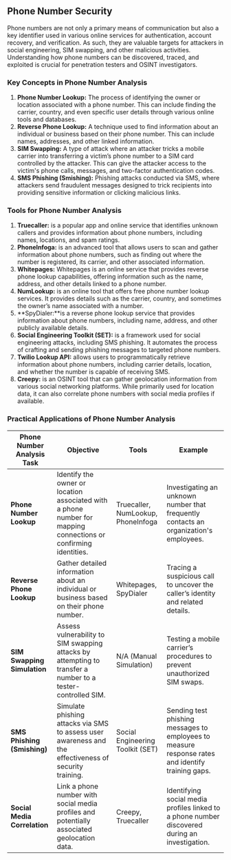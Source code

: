 ## Phone Number Security

Phone numbers are not only a primary means of communication but also a key identifier used in various online services for authentication, account recovery, and verification. As such, they are valuable targets for attackers in social engineering, SIM swapping, and other malicious activities. Understanding how phone numbers can be discovered, traced, and exploited is crucial for penetration testers and OSINT investigators.

### Key Concepts in Phone Number Analysis

1. **Phone Number Lookup:** The process of identifying the owner or location associated with a phone number. This can include finding the carrier, country, and even specific user details through various online tools and databases.
2. **Reverse Phone Lookup:** A technique used to find information about an individual or business based on their phone number. This can include names, addresses, and other linked information.
3. **SIM Swapping:** A type of attack where an attacker tricks a mobile carrier into transferring a victim’s phone number to a SIM card controlled by the attacker. This can give the attacker access to the victim's phone calls, messages, and two-factor authentication codes.
4. **SMS Phishing (Smishing):** Phishing attacks conducted via SMS, where attackers send fraudulent messages designed to trick recipients into providing sensitive information or clicking malicious links.

### Tools for Phone Number Analysis

1. **Truecaller:** is a popular app and online service that identifies unknown callers and provides information about phone numbers, including names, locations, and spam ratings.
2. **PhoneInfoga:** is an advanced tool that allows users to scan and gather information about phone numbers, such as finding out where the number is registered, its carrier, and other associated information.
3. **Whitepages:** Whitepages is an online service that provides reverse phone lookup capabilities, offering information such as the name, address, and other details linked to a phone number.
4. **NumLookup:** is an online tool that offers free phone number lookup services. It provides details such as the carrier, country, and sometimes the owner’s name associated with a number.
5. **SpyDialer:**is a reverse phone lookup service that provides information about phone numbers, including name, address, and other publicly available details.
6. **Social Engineering Toolkit (SET):** is a framework used for social engineering attacks, including SMS phishing. It automates the process of crafting and sending phishing messages to targeted phone numbers.
7. **Twilio Lookup API:** allows users to programmatically retrieve information about phone numbers, including carrier details, location, and whether the number is capable of receiving SMS.
8. **Creepy:** is an OSINT tool that can gather geolocation information from various social networking platforms. While primarily used for location data, it can also correlate phone numbers with social media profiles if available.

### Practical Applications of Phone Number Analysis

| **Phone Number Analysis Task**         | **Objective**                                                                                             | **Tools**                                    | **Example**                                                                                     |
|----------------------------------------|-----------------------------------------------------------------------------------------------------------|----------------------------------------------|-------------------------------------------------------------------------------------------------|
| **Phone Number Lookup**                | Identify the owner or location associated with a phone number for mapping connections or confirming identities. | Truecaller, NumLookup, PhoneInfoga           | Investigating an unknown number that frequently contacts an organization's employees.            |
| **Reverse Phone Lookup**               | Gather detailed information about an individual or business based on their phone number.                  | Whitepages, SpyDialer                        | Tracing a suspicious call to uncover the caller’s identity and related details.                   |
| **SIM Swapping Simulation**            | Assess vulnerability to SIM swapping attacks by attempting to transfer a number to a tester-controlled SIM. | N/A (Manual Simulation)                      | Testing a mobile carrier’s procedures to prevent unauthorized SIM swaps.                          |
| **SMS Phishing (Smishing)**            | Simulate phishing attacks via SMS to assess user awareness and the effectiveness of security training.     | Social Engineering Toolkit (SET)             | Sending test phishing messages to employees to measure response rates and identify training gaps. |
| **Social Media Correlation**           | Link a phone number with social media profiles and potentially associated geolocation data.                | Creepy, Truecaller                           | Identifying social media profiles linked to a phone number discovered during an investigation.    |
